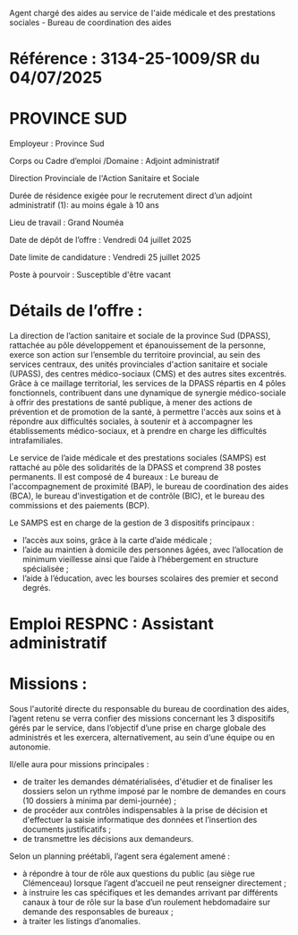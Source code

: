 
Agent chargé des aides au service de l'aide médicale et des prestations sociales - Bureau de coordination des aides

# Référence : 3134-25-1009/SR du 04/07/2025

# PROVINCE SUD

Employeur : Province Sud

Corps ou Cadre d’emploi /Domaine : Adjoint administratif

Direction Provinciale de l'Action Sanitaire et Sociale

Durée de résidence exigée pour le recrutement direct d’un adjoint administratif (1): au moins égale à 10 ans

Lieu de travail : Grand Nouméa

Date de dépôt de l’offre : Vendredi 04 juillet 2025

Date limite de candidature : Vendredi 25 juillet 2025

Poste à pourvoir : Susceptible d'être vacant

# Détails de l’offre :

La direction de l’action sanitaire et sociale de la province Sud (DPASS), rattachée au pôle développement et épanouissement de la personne, exerce son action sur l’ensemble du territoire provincial, au sein des services centraux, des unités provinciales d'action sanitaire et sociale (UPASS), des centres médico-sociaux (CMS) et des autres sites excentrés. Grâce à ce maillage territorial, les services de la DPASS répartis en 4 pôles fonctionnels, contribuent dans une dynamique de synergie médico-sociale à offrir des prestations de santé publique, à mener des actions de prévention et de promotion de la santé, à permettre l'accès aux soins et à répondre aux difficultés sociales, à soutenir et à accompagner les établissements médico-sociaux, et à prendre en charge les difficultés intrafamiliales.

Le service de l’aide médicale et des prestations sociales (SAMPS) est rattaché au pôle des solidarités de la DPASS et comprend 38 postes permanents. Il est composé de 4 bureaux : Le bureau de l'accompagnement de proximité (BAP), le bureau de coordination des aides (BCA), le bureau d'investigation et de contrôle (BIC), et le bureau des commissions et des paiements (BCP).

Le SAMPS est en charge de la gestion de 3 dispositifs principaux :

- l’accès aux soins, grâce à la carte d’aide médicale ;
- l’aide au maintien à domicile des personnes âgées, avec l’allocation de minimum vieillesse ainsi que l’aide à l’hébergement en structure spécialisée ;
- l’aide à l’éducation, avec les bourses scolaires des premier et second degrés.

# Emploi RESPNC : Assistant administratif

# Missions :

Sous l'autorité directe du responsable du bureau de coordination des aides, l’agent retenu se verra confier des missions concernant les 3 dispositifs gérés par le service, dans l’objectif d’une prise en charge globale des administrés et les exercera, alternativement, au sein d‘une équipe ou en autonomie.

Il/elle aura pour missions principales :

- de traiter les demandes dématérialisées, d'étudier et de finaliser les dossiers selon un rythme imposé par le nombre de demandes en cours (10 dossiers à minima par demi-journée) ;
- de procéder aux contrôles indispensables à la prise de décision et d'effectuer la saisie informatique des données et l’insertion des documents justificatifs ;
- de transmettre les décisions aux demandeurs.

Selon un planning préétabli, l’agent sera également amené :

- à répondre à tour de rôle aux questions du public (au siège rue Clémenceau) lorsque l’agent d’accueil ne peut renseigner directement ;
- à instruire les cas spécifiques et les demandes arrivant par différents canaux à tour de rôle sur la base d’un roulement hebdomadaire sur demande des responsables de bureaux ;
- à traiter les listings d’anomalies.

